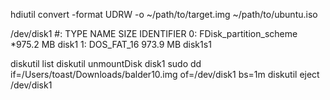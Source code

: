 hdiutil convert -format UDRW -o ~/path/to/target.img ~/path/to/ubuntu.iso


/dev/disk1
   #:                       TYPE NAME                    SIZE       IDENTIFIER
   0:     FDisk_partition_scheme                        *975.2 MB   disk1
   1:                 DOS_FAT_16                         973.9 MB   disk1s1

diskutil list
diskutil unmountDisk disk1
sudo dd if=/Users/toast/Downloads/balder10.img of=/dev/disk1 bs=1m
diskutil eject /dev/disk1
